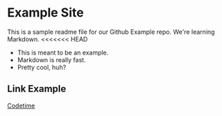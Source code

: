 # Example Site

This is a sample readme file for our Github Example repo. We're learning Markdown.
<<<<<<< HEAD

* This is meant to be an example.
* Markdown is really fast.
* Pretty cool, huh?

## Link Example
[Codetime](https://www.codetime.io)